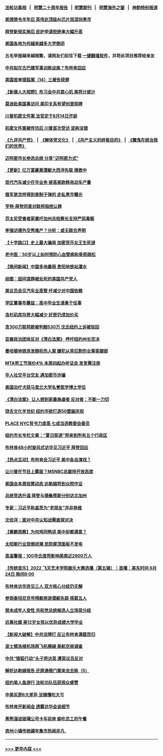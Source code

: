 #### [法轮功真相](https://github.com/gfw-breaker/truth/blob/master/README.md?t=0) &nbsp;&nbsp;|&nbsp;&nbsp; [明慧二十周年报告](https://github.com/gfw-breaker/mh-reports/blob/master/README.md?t=0) &nbsp;&nbsp;|&nbsp;&nbsp;[明慧期刊](https://github.com/gfw-breaker/mh-qikan) &nbsp;&nbsp;|&nbsp;&nbsp; [明慧海外之窗](https://github.com/gfw-breaker/mh-news/blob/master/README.md?t=0) &nbsp;&nbsp;|&nbsp;&nbsp; [神韵特别报道](https://github.com/gfw-breaker/mh-news/blob/master/shenyun.md?t=0)
#### [美颁禁令半年后 英伟达顶级AI芯片现深圳黑市](../pages/nsc412/n14019731.md?t=06210643) 
#### [拜登新规实施后 庇护申请拒绝率大幅升高](../pages/nsc412/n14019801.md?t=06210643) 
#### [美国各地为何越来越多大学倒闭](../pages/nsc412/n14019793.md?t=06210643) 
#### 五毛举报越来越频繁，请网友们前往下载 [一键翻墙软件](https://github.com/gfw-breaker/ssr-accounts)，并将此项目推荐给亲友
#### [中共拟在古巴建军事训练设施？布林肯回应](../pages/nsc412/n14019773.md?t=06210643) 
#### [美国首审猎狐案（14）三被告获罪](../pages/nsc412/n14019788.md?t=06210643) 
#### [【新唐人大视野】布习会中共耍心机 美将计就计](../pages/nsc412/n14019749.md?t=06210643) 
#### [莫迪赴美国事访问 美印关系有望创里程碑](../pages/nsc412/n14019738.md?t=06210643) 
#### [川普机密文件案 法官定于8月14日开庭](../pages/nsc412/n14019720.md?t=06210643) 
#### [机密文件案被传讯后 川普首次受访 坚称没错](../pages/nsc412/n14019729.md?t=06210643) 
#### [《九评共产党》](https://github.com/begood0513/9ping.md/blob/master/README.md) &nbsp;|&nbsp; [《解体党文化》](../../../../jtdwh.md/blob/master/README.md)  &nbsp;|&nbsp; [《共产主义的终极目的》](../../../../gczydzjmd.md/blob/master/README.md) &nbsp;|&nbsp; [《魔鬼在统治我们的世界》](../../../../mgztzwmdsj.md/blob/master/README.md) 
#### [迈阿密市长参选总统 分享“迈阿密方式”](../pages/nsc412/n14019740.md?t=06210643) 
#### [【更新】亿万富豪乘潜艇大西洋失联 搜救中](../pages/nsc412/n14019477.md?t=06210643) 
#### [现代汽车减少在华业务 提高美欧韩电动车产量](../pages/nsc412/n14019694.md?t=06210643) 
#### [俄军是怎样得到美制子弹的 走私黑市曝光](../pages/nsc412/n14019601.md?t=06210643) 
#### [亨特‧拜登同意对联邦指控认罪](../pages/nsc412/n14019691.md?t=06210643) 
#### [芬太尼受害者家属吁加州总检察长支持严惩毒贩](../pages/nsc412/n14019298.md?t=06210643) 
#### [李强访德外交秀难产？分析：或无联合声明](../pages/nsc412/n14019652.md?t=06210643) 
#### [【十字路口】史上最大骗局 加密货币女王生死谜](../pages/nsc412/n14019612.md?t=06210643) 
#### [老中医：50岁以上如何预防心血管病和骨质疏松](../pages/nsc412/n14019279.md?t=06210643) 
#### [【晚间新闻】中国多地暴雨 贵阳地铁站灌水](../pages/nsc412/n14019467.md?t=06210643) 
#### [组图：因间谍罪被处死的美国共产党人](../pages/nsc412/n14019237.md?t=06210643) 
#### [美议员会见汽车业高管 吁减少对中国依赖](../pages/nsc412/n14019435.md?t=06210643) 
#### [学区董事布蕾兹：高中毕业生请勇于任事](../pages/nsc412/n14019428.md?t=06210643) 
#### [洛杉矶库存房大幅减少 好房仍须加价买](../pages/nsc412/n14019408.md?t=06210643) 
#### [贪300万联邦款被判赔530万 沈氏纽约上诉被驳回](../pages/nsc412/n14019333.md?t=06210643) 
#### [亚裔政治团体反对《清白法案》 呼吁纽约州长否决](../pages/nsc412/n14019361.md?t=06210643) 
#### [曼哈顿地铁连发随机伤人案 嫌犯从背后割伤女乘客腿部](../pages/nsc412/n14019356.md?t=06210643) 
#### [MTA劳工节涨价4％ 本周四起办听证会 发言需注册](../pages/nsc412/n14019354.md?t=06210643) 
#### [华人社交平台交友 遇加密币诈骗](../pages/nsc412/n14019350.md?t=06210643) 
#### [美国治疗犬获马里兰大学名誉医学博士学位](../pages/nsc412/n14019366.md?t=06210643) 
#### [《清白法案》 让人想到家暴施虐者 反对者：不能一刀切](../pages/nsc412/n14019352.md?t=06210643) 
#### [饶舌文化半世纪 纽约市欲打造50壁画庆祝](../pages/nsc412/n14019359.md?t=06210643) 
#### [PLACE NYC背书力度高 七成当选教委会委员](../pages/nsc412/n14019360.md?t=06210643) 
#### [纽约市长专栏文章：“夏日街道”将来到所有五个行政区](../pages/nsc412/n14019363.md?t=06210643) 
#### [布林肯48小时旋风式访华见习近平 拜登回应](../pages/nsc412/n14019183.md?t=06210643) 
#### [【热点互动】布林肯会习近平 美中各自演戏？](../pages/nsc412/n14019297.md?t=06210643) 
#### [让川普在节目上露面？MSNBC总裁持开放态度](../pages/nsc412/n14019208.md?t=06210643) 
#### [美国会本周投票动态 达勒姆将到众院作证](../pages/nsc412/n14019111.md?t=06210643) 
#### [总统竞选升温 拜登与德桑蒂斯分别访北加州](../pages/nsc412/n14019302.md?t=06210643) 
#### [专家：习近平称盖茨为“老朋友”并非恭维](../pages/nsc412/n14019229.md?t=06210643) 
#### [沈伯洋：面对中共认知战需直球对决](../pages/nsc412/n14019284.md?t=06210643) 
#### [【秦鹏观察】为何鸡同鸭讲 美中却都满意？](../pages/nsc412/n14019228.md?t=06210643) 
#### [太阳能行业现倒闭潮 民怨屋顶面板不发电](../pages/nsc412/n14019225.md?t=06210643) 
#### [高温警报：100华氏度将影响美南近2900万人](../pages/nsc412/n14019199.md?t=06210643) 
#### [【传统音乐】2022 飞天艺术学院器乐大赛选播（第五辑）｜首播：美东时间 6月24日 晚间8:00](../pages/nsc412/n14019149.md?t=06210643) 
#### [布林肯访华连见三人 双方核心分歧仍无解](../pages/nsc412/n14019180.md?t=06210643) 
#### [参观泰坦尼克号残骸旅游潜艇失踪 搭载五人](../pages/nsc412/n14019195.md?t=06210643) 
#### [禁未成年人变性 共和党总统候选人立场现分歧](../pages/nsc412/n14019143.md?t=06210643) 
#### [远离社媒 美12岁女孩以优异成绩大学毕业](../pages/nsc412/n14018782.md?t=06210643) 
#### [【新闻大破解】中共没牌打 反让布林肯满载而归](../pages/nsc412/n14019140.md?t=06210643) 
#### [波士顿洛根机场两飞机擦碰 美航空局调查](../pages/nsc412/n14019096.md?t=06210643) 
#### [中共“猎狐行动”头子将访英 遭英议员反对](../pages/nsc412/n14019129.md?t=06210643) 
#### [解析达勒姆报告 还原通俄门案来龙去脉（5）](../pages/nsc412/n14016671.md?t=06210643) 
#### [纽约美人鱼游行 法轮功队伍获观众盛赞](../pages/nsc412/n14018710.md?t=06210643) 
#### [中美买房6大差异 没搞懂吃大亏](../pages/nsc412/n14018682.md?t=06210643) 
#### [布林肯开新闻会 透露访华会谈细节](../pages/nsc412/n14019092.md?t=06210643) 
#### [黑熊溜进玻璃公司卡车前座 偷吃员工的午餐](../pages/nsc412/n14018863.md?t=06210643) 
#### [宾州小镇传统禧年集市热闹非凡  ](../pages/nsc412/n14019050.md?t=06210643) 

----
#### [ >>> 更早内容 <<< ](../indexes/nsc412-earlier.md)

